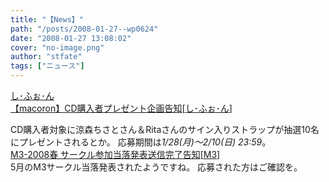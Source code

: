 ```yaml
---
title: "【News】"
path: "/posts/2008-01-27--wp0624"
date: "2008-01-27 13:08:02"
cover: "no-image.png"
author: "stfate"
tags: ["ニュース"]
---
```


<style type="text/css">
<!--
p {white-space: pre-wrap};
-->
</style>

<a class="topics" href="http://cure.product.co.jp/chiffon/" target="_blank">し･ふぉ･ん 【macoron】CD購入者プレゼント企画告知</a><span class="junre">[<a href="http://cure.product.co.jp/chiffon/" target="_blank">し･ふぉ･ん</a>]</span>
<div class="news">CD購入者対象に涼森ちさとさん＆Ritaさんのサイン入りストラップが抽選10名にプレゼントされるとか。
応募期間は<em>1/28(月)～2/10(日) 23:59</em>。</div>
<a class="topics" href="http://www.m3net.jp/" target="_blank">M3-2008春 サークル参加当落発表送信完了告知</a><span class="junre">[<a href="http://www.m3net.jp/" target="_blank">M3</a>]</span>
<div class="news">5月のM3サークル当落発表されたようですね。
応募された方はご確認を。</div>
